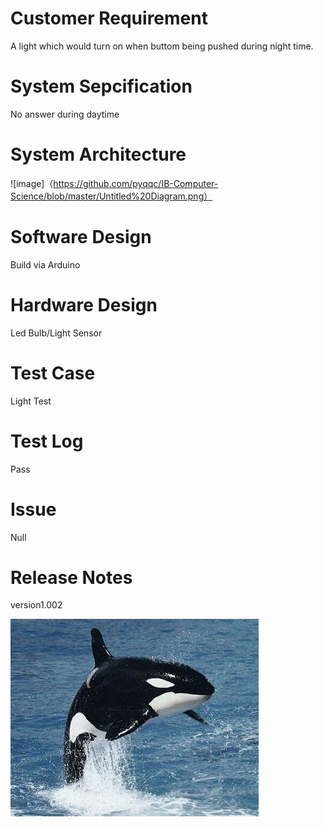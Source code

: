 # Customer Requirement
A light which would turn on when buttom being pushed during night time.

# System Sepcification
No answer during daytime

# System Architecture
![image]（https://github.com/pyqqc/IB-Computer-Science/blob/master/Untitled%20Diagram.png）

# Software Design
Build via Arduino

# Hardware Design
Led Bulb/Light Sensor

# Test Case
Light Test


# Test Log
Pass

# Issue
Null


# Release Notes
version1.002

![image](https://github.com/pyqqc/IB-Computer-Science/blob/master/%E4%B8%8B%E8%BD%BD.jpg?raw=true)
